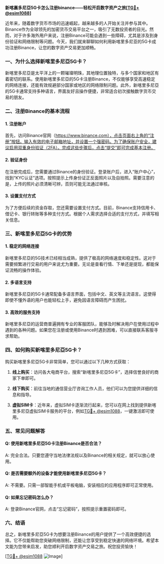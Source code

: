 **新喀裏多尼亞5G卡怎么注册binance——轻松开启数字资产之旅[[TG💪+ @esim1088](https://t.me/s/esim1088)]**

近年来，随着数字货币市场的迅速崛起，越来越多的人开始关注并参与其中。Binance作为全球领先的加密货币交易平台之一，吸引了无数投资者的目光。然而，对于许多海外用户来说，注册Binance可能会遇到一些障碍，尤其是涉及到身份验证和网络限制等问题。今天，我们就来聊聊如何利用新喀里多尼亚的5G卡成功注册Binance，让您的数字资产交易更加顺畅。

### **一、为什么选择新喀里多尼亞5G卡？**

新喀里多尼亞是太平洋上的一颗璀璨明珠，其地理位置独特，与多个国家和地区有着密切的联系。使用新喀里多尼亞的5G卡注册Binance，不仅能够享受高速稳定的网络连接，还能有效规避部分国家或地区的网络限制问题。此外，新喀里多尼亞的5G卡通常支持多种语言，界面友好且操作便捷，非常适合初次接触数字货币交易的朋友。

### **二、注册Binance的基本流程**

#### **1. 注册账户**
首先，访问Binance官网（https://www.binance.com），点击页面右上角的“注册”按钮。输入有效的电子邮箱地址，并设置一个强密码。为了确保账户安全，建议启用双重身份验证（2FA）。完成这些步骤后，点击“提交”即可完成基本注册。

#### **2. 验证身份**
在注册完成后，您需要通过Binance的身份验证。登录账户后，进入“账户中心”，找到“KYC认证”选项。按照提示上传身份证正反面照片以及自拍照。需要注意的是，上传的照片必须清晰可辨，否则可能无法通过审核。

#### **3. 设置支付方式**
为了方便后续的资金存取，您还需要设置支付方式。目前，Binance支持信用卡、借记卡、银行转账等多种支付方式。根据个人需求选择合适的支付方式，并填写相关信息。

### **三、新喀里多尼亞5G卡的优势**

#### **1. 稳定的网络连接**
新喀里多尼亞的5G技术已经相当成熟，提供了极高的网络速度和稳定性。这对于需要频繁进行交易的用户来说尤为重要。无论是查看行情、下单还是提现，都能保证流畅的操作体验。

#### **2. 多语言支持**
新喀里多尼亞的5G卡通常配备多语言界面，包括中文、英文等主流语言。这使得即使不懂外语的用户也能轻松上手，避免因语言障碍而产生困扰。

#### **3. 高效的服务支持**
新喀里多尼亞的运营商普遍拥有专业的客服团队，能够及时解决用户在使用过程中遇到的各种问题。如果您在注册或使用Binance时遇到困难，可以直接联系客服寻求帮助。

### **四、如何购买新喀里多尼亞5G卡？**

购买新喀里多尼亞5G卡非常简单，您可以通过以下几种方式获取：

1. **线上购买**：访问各大电商平台，搜索“新喀里多尼亞5G卡”，选择信誉良好的商家下单即可。
   
2. **线下购买**：前往当地的通信营业厅咨询工作人员，他们可以为您提供详细的信息和指导。

3. **虚拟SIM卡**：近年来，虚拟SIM卡逐渐流行起来，您可以在网上找到提供新喀里多尼亞虚拟SIM卡服务的平台，例如[TG💪+ @esim1088](https://t.me/s/esim1088)，一键激活即可使用。

### **五、常见问题解答**

#### **Q: 使用新喀里多尼亞5G卡注册Binance是否合法？**
A: 完全合法。只要您遵守当地法律法规以及Binance的相关规定，就可以放心使用。

#### **Q: 是否需要额外的设备才能使用新喀里多尼亞5G卡？**
A: 不需要。只需一部智能手机或平板电脑，安装相应的应用程序即可正常使用。

#### **Q: 如果忘记密码怎么办？**
A: 登录Binance官网，点击“忘记密码”，按照提示重置密码即可。

### **六、结语**

总之，新喀里多尼亞5G卡为想要注册Binance的用户提供了一个高效便捷的选择。它不仅能帮助您突破网络限制，还能让您享受到稳定快速的网络环境。希望本文能为您带来启发，助您顺利开启数字资产交易之旅。祝您投资愉快！

[[TG💪+ @esim1088](https://t.me/s/esim1088) ![Image](https://i.postimg.cc/4NQfJmqS/Snipaste-2025-05-13-00-14-12.png)]